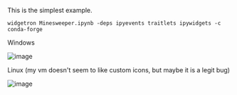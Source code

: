 This is the simplest example.
```
widgetron Minesweeper.ipynb -deps ipyevents traitlets ipywidgets -c conda-forge
```
Windows

![image](https://user-images.githubusercontent.com/48299585/216516274-b850b596-e7db-428e-b036-2065af79f6a0.png)

Linux (my vm doesn't seem to like custom icons, but maybe it is a legit bug)

![image](https://user-images.githubusercontent.com/48299585/216522946-c09b27d4-9f03-4cf2-ba74-96c484435f2b.png)

